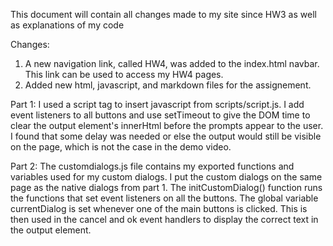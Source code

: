 This document will contain all changes made to my site since HW3 as well as explanations of my code

Changes:
1. A new navigation link, called HW4, was added to the index.html navbar. This link can be used to access my HW4 pages.
2. Added new html, javascript, and markdown files for the assignement.

Part 1:
I used a script tag to insert javascript from scripts/script.js. I add event listeners to all buttons and use setTimeout to give the DOM time to clear the output element's innerHtml before the prompts appear to the user. I found that some delay was needed or else the output would still be visible on the page, which is not the case in the demo video.

Part 2:
The customdialogs.js file contains my exported functions and variables used for my custom dialogs. I put the custom dialogs on the same page as the native dialogs from part 1. The initCustomDialog() function runs the functions that set event listeners on all the buttons. The global variable currentDialog is set whenever one of the main buttons is clicked. This is then used in the cancel and ok event handlers to display the correct text in the output element.